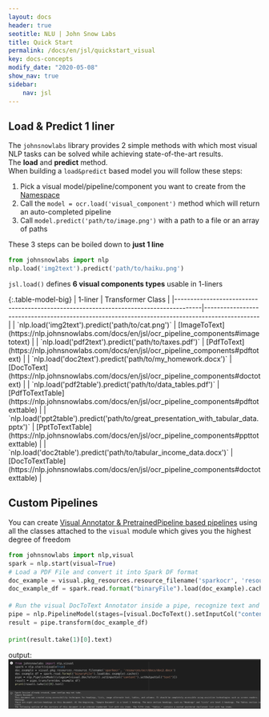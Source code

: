 ```yaml
---
layout: docs
header: true
seotitle: NLU | John Snow Labs
title: Quick Start
permalink: /docs/en/jsl/quickstart_visual
key: docs-concepts
modify_date: "2020-05-08"
show_nav: true
sidebar:
    nav: jsl
---
```


<div class="main-docs" markdown="1"><div class="h3-box" markdown="1">


## Load & Predict 1 liner

The `johnsnowlabs` library provides 2 simple methods with which most visual NLP tasks can be solved while achieving state-of-the-art results.   
The **load** and **predict** method.        
When building a `load&predict` based model you will follow these steps:

1. Pick a visual model/pipeline/component you want to create from the [Namespace](/docs/en/jsl/namespace)
2. Call the `model = ocr.load('visual_component')` method which will return an auto-completed pipeline
3. Call `model.predict('path/to/image.png')` with a path to a file or an array of paths

These 3 steps can be boiled down to **just 1 line**

```python
from johnsnowlabs import nlp
nlp.load('img2text').predict('path/to/haiku.png')
```


`jsl.load()` defines **6 visual components types** usable in 1-liners

</div><div class="h3-box" markdown="1">
{:.table-model-big}
| 1-liner                                                                              | Transformer Class                                                                             |
|--------------------------------------------------------------------------------------|-----------------------------------------------------------------------------------------------|
| `nlp.load('img2text').predict('path/to/cat.png')`                                    | [ImageToText](https://nlp.johnsnowlabs.com/docs/en/jsl/ocr_pipeline_components#imagetotext)       |
| `nlp.load('pdf2text').predict('path/to/taxes.pdf')`                                  | [PdfToText](https://nlp.johnsnowlabs.com/docs/en/jsl/ocr_pipeline_components#pdftotext)           |
| `nlp.load('doc2text').predict('path/to/my_homework.docx')`                           | [DocToText](https://nlp.johnsnowlabs.com/docs/en/jsl/ocr_pipeline_components#doctotext)           |
| `nlp.load('pdf2table').predict('path/to/data_tables.pdf')`                           | [PdfToTextTable](https://nlp.johnsnowlabs.com/docs/en/jsl/ocr_pipeline_components#pdftotexttable) |              
| `nlp.load('ppt2table').predict('path/to/great_presentation_with_tabular_data.pptx')` | [PptToTextTable](https://nlp.johnsnowlabs.com/docs/en/jsl/ocr_pipeline_components#ppttotexttable) |              
| `nlp.load('doc2table').predict('path/to/tabular_income_data.docx')`                  | [DocToTextTable](https://nlp.johnsnowlabs.com/docs/en/jsl/ocr_pipeline_components#doctotexttable) |              



## Custom Pipelines
You can create [Visual Annotator & PretrainedPipeline based pipelines](https://nlp.johnsnowlabs.com/docs/en/jsl/ocr_pipeline_components) using all the classes 
attached to the `visual` module which gives you the highest degree of freedom

```python
from johnsnowlabs import nlp,visual
spark = nlp.start(visual=True)
# Load a PDF File and convert it into Spark DF format
doc_example = visual.pkg_resources.resource_filename('sparkocr', 'resources/ocr/docs/doc2.docx')
doc_example_df = spark.read.format("binaryFile").load(doc_example).cache()

# Run the visual DocToText Annotator inside a pipe, recognize text and show the result
pipe = nlp.PipelineModel(stages=[visual.DocToText().setInputCol("content").setOutputCol("text")])
result = pipe.transform(doc_example_df)

print(result.take(1)[0].text)
```
output:
![ocrresult.png](/assets/images/jsl_lib/ocr/doc2text.png)



[//]: # (</div><div class="h3-box" markdown="1">)



[//]: # ()
[//]: # ()
[//]: # (## Specify language for an action)

[//]: # ()
[//]: # ()
[//]: # (### Print all supported languages)

[//]: # ()
[//]: # ()
[//]: # (Any of these are partial NLU references which can be prefixed to a request to specify a language)

[//]: # ()
[//]: # ()
[//]: # (```python)

[//]: # ()
[//]: # (nlp.languages&#40;&#41;)

[//]: # ()
[//]: # (```)

[//]: # ()
[//]: # ()
[//]: # (</div><div class="h3-box" markdown="1">)

[//]: # ()
[//]: # ()
[//]: # (### Print every component for one specific language)

[//]: # ()
[//]: # ()
[//]: # (These are complete NLU references and can be passed to the nlp.load&#40;&#41; method right away)

[//]: # ()
[//]: # ()
[//]: # (```python)

[//]: # ()
[//]: # (# Print every German NLU component)

[//]: # ()
[//]: # (nlp.print_components&#40;lang='de'&#41;)

[//]: # ()
[//]: # (```)

[//]: # ()
[//]: # ()
[//]: # (</div><div class="h3-box" markdown="1">)

[//]: # ()
[//]: # ()
[//]: # (### Print every model for an action)

[//]: # ()
[//]: # ()
[//]: # (These are complete NLU references and can be passed to the nlp.load&#40;&#41; method right away)

[//]: # ()
[//]: # ()
[//]: # (```python)

[//]: # ()
[//]: # (# Print every lemmatizer for every language)

[//]: # ()
[//]: # (nlp.print_components&#40;action='lemma'&#41;)

[//]: # ()
[//]: # (```)

[//]: # ()
[//]: # ()
[//]: # (</div><div class="h3-box" markdown="1">)

[//]: # ()
[//]: # ()
[//]: # (### Print every model kind for an action and a language)

[//]: # ()
[//]: # ()
[//]: # (These are complete NLU references and can be passed to the nlp.load&#40;&#41; method right away)

[//]: # ()
[//]: # ()
[//]: # (```python)

[//]: # ()
[//]: # (# Print all english classifiers)

[//]: # ()
[//]: # (nlp.print_components&#40;lang='en', action='classify'&#41;)

[//]: # ()
[//]: # (```)

[//]: # ()
[//]: # ()
[//]: # (</div><div class="h3-box" markdown="1">)

[//]: # ()
[//]: # ()
[//]: # (### Print the entire NLU spellbook offering)

[//]: # ()
[//]: # ()
[//]: # (These are complete NLU references and can be passed to the nlp.load&#40;&#41; method right away)

[//]: # ()
[//]: # ()
[//]: # (```python)

[//]: # ()
[//]: # (nlp.print_components&#40;&#41;)

[//]: # ()
[//]: # (```)

</div></div>